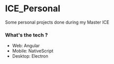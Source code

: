 # ICE_Personal
Some personal projects done during my Master ICE

### What's the tech ?
- Web: Angular
- Mobile: NativeScript
- Desktop: Electron
